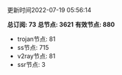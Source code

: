 更新时间2022-07-19 05:56:14

**总订阅: 73**
**总节点: 3621**
**有效节点: 880**
- trojan节点: 81
- ss节点: 715
- v2ray节点: 81
- ssr节点: 3
